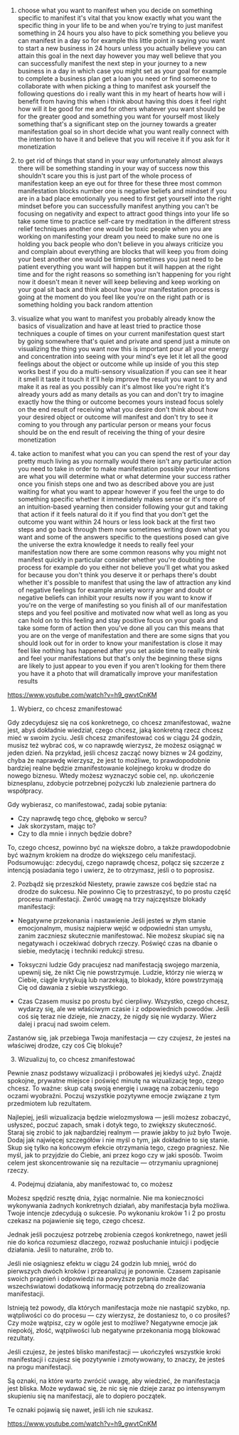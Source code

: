 1. choose what you want to
manifest when you decide on something
specific to manifest
it's vital that you know exactly what
you want the specific thing in your life
to be
and when you're trying to just manifest
something in 24 hours
you also have to pick something you
believe you can manifest in a day
so for example this little point in
saying you want to start a new business
in 24 hours
unless you actually believe you can
attain this goal in the next day
however you may well believe that you
can successfully manifest the next step
in your journey to a new business in a
day
in which case you might set as your goal
for example
to complete a business plan get a loan
you need or find someone to collaborate
with
when picking a thing to manifest ask
yourself the following questions
do i really want this in my heart of
hearts how will i benefit from having
this
when i think about having this does it
feel right
how will it be good for me and for
others whatever you want should be for
the greater good
and something you want for yourself most
likely
something that's a significant step on
the journey towards a greater
manifestation goal
so in short decide what you want really
connect with the intention to have it
and believe that you will receive it
if you ask for it monetization

2. to get rid of things that stand in
your way unfortunately almost always
there will be something standing in your
way of success
now this shouldn't scare you this is
just part of the whole process of
manifestation
keep an eye out for three for these
three most common manifestation blocks
number one is negative beliefs and
mindset if you are in a bad place
emotionally you need to first get
yourself into the right mindset before
you can successfully manifest anything
you can't be focusing on negativity and
expect to attract good things
into your life so take some time to
practice self-care
try meditation in the different stress
relief techniques
another one would be toxic people when
you are working on manifesting your
dream
you need to make sure no one is holding
you back people who don't believe in you
always criticize you and complain about
everything are blocks that will keep you
from doing your best
another one would be timing sometimes
you just need to be patient
everything you want will happen but it
will happen at the right time
and for the right reasons so something
isn't happening for you right now it
doesn't mean it never will
keep believing and keep working on your
goal sit back and think about how your
manifestation process
is going at the moment do you feel like
you're on the right path or is something
holding you back
random attention

3. visualize what you want
to manifest you probably already know
the basics of visualization
and have at least tried to practice
those techniques a couple of times
on your current manifestation quest
start by going somewhere that's quiet
and private and spend just a minute on
visualizing the thing you want
now this is important pour all your
energy and concentration
into seeing with your mind's eye let it
let
all the good feelings about the object
or outcome
while up inside of you this step works
best if you do a multi-sensory
visualization
if you can see it hear it smell it taste
it touch it
it'll help improve the result
you want to try and make it as real as
you possibly can it's almost like you're
right it's already yours
add as many details as you can and don't
try to imagine exactly how the thing
or outcome becomes yours instead focus
solely on the end result of receiving
what you desire
don't think about how your desired
object or outcome will manifest and
don't try to see it coming to you
through any particular person or means
your focus should be on the end result
of receiving the thing
of your desire monetization

4. take action to manifest what you can
you can spend the rest of your day
pretty much living as you normally would
there isn't any particular action you
need to take in order to make
manifestation
possible your intentions are what you
will determine what or what
determine your success rather once you
finish steps one
and two as described above you are just
waiting for what you want to appear
however if you feel the urge to do
something specific whether it
immediately makes sense or
it's more of an intuition-based yearning
then consider following your gut and
taking that action
if it feels natural do it if you find
that you don't get the outcome you want
within 24 hours or less look back at the
first two steps and go back through them
now sometimes writing down what you want
and some of the answers specific to the
questions posed can give the universe
the extra knowledge it needs to really
feel your manifestation
now there are some common reasons why
you might not manifest quickly
in particular consider whether you're
doubting the process for example do you
either not believe you'll get what you
asked for because you don't think you
deserve it
or perhaps there's doubt whether it's
possible to manifest that using the law
of attraction
any kind of negative feelings for
example anxiety worry anger and doubt or
negative beliefs can inhibit your
results
now if you want to know if you're on the
verge of manifesting
so you finish all of our manifestation
steps and you feel positive and
motivated
now what well as long as you can hold on
to this feeling and stay positive focus
on your goals and take some form of
action then you've done all you can
this means that you are on the verge of
manifestation and there are some signs
that you should look
out for in order to know your
manifestation is close
it may feel like nothing has happened
after you set aside time to really think
and feel your manifestations but that's
only the beginning
these signs are likely to just appear to
you even if you aren't looking for them
there you have it a photo that will
dramatically improve your manifestation
results

<https://www.youtube.com/watch?v=h9_gwvtCnKM>

1. Wybierz, co chcesz zmanifestować

Gdy zdecydujesz się na coś konkretnego, co chcesz zmanifestować,
ważne jest, abyś dokładnie wiedział, czego chcesz,
jaką konkretną rzecz chcesz mieć w swoim życiu.
Jeśli chcesz zmanifestować coś w ciągu 24 godzin,
musisz też wybrać coś, w co naprawdę wierzysz, że możesz osiągnąć w jeden dzień.
Na przykład, jeśli chcesz zacząć nowy biznes w 24 godziny,
chyba że naprawdę wierzysz, że jest to możliwe,
to prawdopodobnie bardziej realne będzie zmanifestowanie kolejnego kroku w drodze do nowego biznesu.
Wtedy możesz wyznaczyć sobie cel, np.
ukończenie biznesplanu, zdobycie potrzebnej pożyczki lub znalezienie partnera do współpracy.

Gdy wybierasz, co manifestować, zadaj sobie pytania:

- Czy naprawdę tego chcę, głęboko w sercu?
- Jak skorzystam, mając to?
- Czy to dla mnie i innych będzie dobre?

To, czego chcesz, powinno być na większe dobro,
a także prawdopodobnie być ważnym krokiem na drodze do większego celu manifestacji.
Podsumowując: zdecyduj, czego naprawdę chcesz,
połącz się szczerze z intencją posiadania tego i uwierz, że to otrzymasz,
jeśli o to poprosisz.

2. Pozbądź się przeszkód
Niestety, prawie zawsze coś będzie stać na drodze do sukcesu.
Nie powinno Cię to przestraszyć, to po prostu część procesu manifestacji.
Zwróć uwagę na trzy najczęstsze blokady manifestacji:

- Negatywne przekonania i nastawienie
  Jeśli jesteś w złym stanie emocjonalnym, musisz najpierw wejść w odpowiedni stan umysłu,
  zanim zaczniesz skutecznie manifestować.
  Nie możesz skupiać się na negatywach i oczekiwać dobrych rzeczy.
  Poświęć czas na dbanie o siebie, medytację i techniki redukcji stresu.

- Toksyczni ludzie
  Gdy pracujesz nad manifestacją swojego marzenia,
  upewnij się, że nikt Cię nie powstrzymuje.
  Ludzie, którzy nie wierzą w Ciebie, ciągle krytykują lub narzekają,
  to blokady, które powstrzymają Cię od dawania z siebie wszystkiego.

- Czas
  Czasem musisz po prostu być cierpliwy.
  Wszystko, czego chcesz, wydarzy się, ale we właściwym czasie i z odpowiednich powodów.
  Jeśli coś się teraz nie dzieje, nie znaczy, że nigdy się nie wydarzy.
  Wierz dalej i pracuj nad swoim celem.

Zastanów się, jak przebiega Twoja manifestacja —
czy czujesz, że jesteś na właściwej drodze, czy coś Cię blokuje?

3. Wizualizuj to, co chcesz zmanifestować

Pewnie znasz podstawy wizualizacji i próbowałeś jej kiedyś użyć.
Znajdź spokojne, prywatne miejsce i poświęć minutę na wizualizację tego, czego chcesz.
To ważne: skup całą swoją energię i uwagę na zobaczeniu tego oczami wyobraźni.
Poczuj wszystkie pozytywne emocje związane z tym przedmiotem lub rezultatem.

Najlepiej, jeśli wizualizacja będzie wielozmysłowa —
jeśli możesz zobaczyć, usłyszeć, poczuć zapach, smak i dotyk tego,
to zwiększy skuteczność.
Staraj się zrobić to jak najbardziej realnym —
prawie jakby to już było Twoje.
Dodaj jak najwięcej szczegółów i nie myśl o tym, jak dokładnie to się stanie.
Skup się tylko na końcowym efekcie otrzymania tego, czego pragniesz.
Nie myśl, jak to przyjdzie do Ciebie, ani przez kogo czy w jaki sposób.
Twoim celem jest skoncentrowanie się na rezultacie — otrzymaniu upragnionej rzeczy.

4. Podejmuj działania, aby manifestować to, co możesz

Możesz spędzić resztę dnia, żyjąc normalnie.
Nie ma konieczności wykonywania żadnych konkretnych działań, aby manifestacja była możliwa.
Twoje intencje zdecydują o sukcesie.
Po wykonaniu kroków 1 i 2 po prostu czekasz na pojawienie się tego, czego chcesz.

Jednak jeśli poczujesz potrzebę zrobienia czegoś konkretnego,
nawet jeśli nie do końca rozumiesz dlaczego,
rozważ posłuchanie intuicji i podjęcie działania.
Jeśli to naturalne, zrób to.

Jeśli nie osiągniesz efektu w ciągu 24 godzin lub mniej,
wróć do pierwszych dwóch kroków i przeanalizuj je ponownie.
Czasem zapisanie swoich pragnień i odpowiedzi na powyższe pytania
może dać wszechświatowi dodatkową informację potrzebną do zrealizowania manifestacji.

Istnieją też powody, dla których manifestacja może nie nastąpić szybko,
np. wątpliwości co do procesu — czy wierzysz, że dostaniesz to, o co prosiłeś?
Czy może wątpisz, czy w ogóle jest to możliwe?
Negatywne emocje jak niepokój, złość, wątpliwości lub negatywne przekonania mogą blokować rezultaty.

Jeśli czujesz, że jesteś blisko manifestacji —
ukończyłeś wszystkie kroki manifestacji i czujesz się pozytywnie i zmotywowany,
to znaczy, że jesteś na progu manifestacji.

Są oznaki, na które warto zwrócić uwagę, aby wiedzieć, że manifestacja jest bliska.
Może wydawać się, że nic się nie dzieje zaraz po intensywnym skupieniu się na manifestacji,
ale to dopiero początek.

Te oznaki pojawią się nawet, jeśli ich nie szukasz.

<https://www.youtube.com/watch?v=h9_gwvtCnKM>
